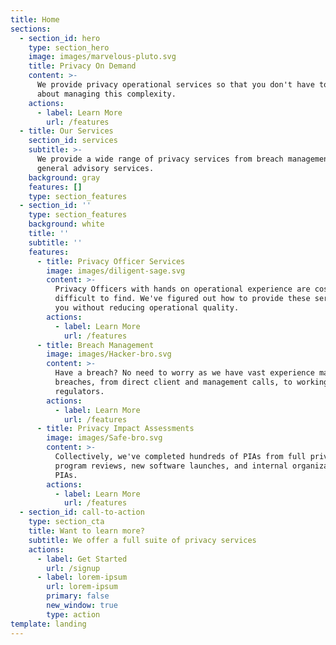 ```yaml
---
title: Home
sections:
  - section_id: hero
    type: section_hero
    image: images/marvelous-pluto.svg
    title: Privacy On Demand
    content: >-
      We provide privacy operational services so that you don't have to worry
      about managing this complexity.
    actions:
      - label: Learn More
        url: /features
  - title: Our Services
    section_id: services
    subtitle: >-
      We provide a wide range of privacy services from breach management to
      general advisory services.
    background: gray
    features: []
    type: section_features
  - section_id: ''
    type: section_features
    background: white
    title: ''
    subtitle: ''
    features:
      - title: Privacy Officer Services
        image: images/diligent-sage.svg
        content: >-
          Privacy Officers with hands on operational experience are costly and
          difficult to find. We've figured out how to provide these services to
          you without reducing operational quality.
        actions:
          - label: Learn More
            url: /features
      - title: Breach Management
        image: images/Hacker-bro.svg
        content: >-
          Have a breach? No need to worry as we have vast experience managing
          breaches, from direct client and management calls, to working with the
          regulators.
        actions:
          - label: Learn More
            url: /features
      - title: Privacy Impact Assessments
        image: images/Safe-bro.svg
        content: >-
          Collectively, we've completed hundreds of PIAs from full privacy
          program reviews, new software launches, and internal organizational
          PIAs.
        actions:
          - label: Learn More
            url: /features
  - section_id: call-to-action
    type: section_cta
    title: Want to learn more?
    subtitle: We offer a full suite of privacy services
    actions:
      - label: Get Started
        url: /signup
      - label: lorem-ipsum
        url: lorem-ipsum
        primary: false
        new_window: true
        type: action
template: landing
---
```

